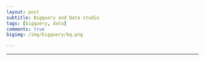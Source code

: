 ```yaml
---
layout: post
subtitle: Bigquery and Data studio
tags: [bigquery, data]
comments: true
bigimg: /img/bigquery/bg.png

---
```


____